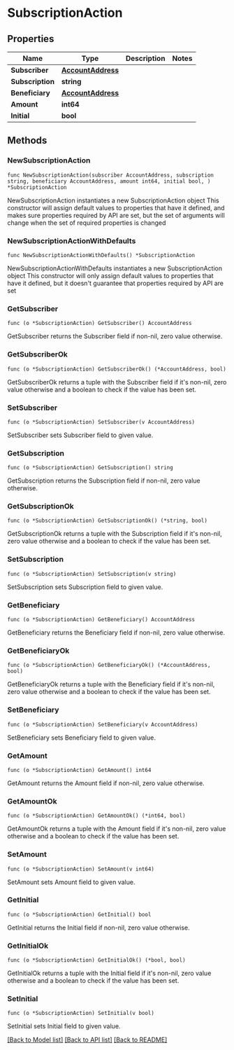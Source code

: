 # SubscriptionAction

## Properties

Name | Type | Description | Notes
------------ | ------------- | ------------- | -------------
**Subscriber** | [**AccountAddress**](AccountAddress.md) |  | 
**Subscription** | **string** |  | 
**Beneficiary** | [**AccountAddress**](AccountAddress.md) |  | 
**Amount** | **int64** |  | 
**Initial** | **bool** |  | 

## Methods

### NewSubscriptionAction

`func NewSubscriptionAction(subscriber AccountAddress, subscription string, beneficiary AccountAddress, amount int64, initial bool, ) *SubscriptionAction`

NewSubscriptionAction instantiates a new SubscriptionAction object
This constructor will assign default values to properties that have it defined,
and makes sure properties required by API are set, but the set of arguments
will change when the set of required properties is changed

### NewSubscriptionActionWithDefaults

`func NewSubscriptionActionWithDefaults() *SubscriptionAction`

NewSubscriptionActionWithDefaults instantiates a new SubscriptionAction object
This constructor will only assign default values to properties that have it defined,
but it doesn't guarantee that properties required by API are set

### GetSubscriber

`func (o *SubscriptionAction) GetSubscriber() AccountAddress`

GetSubscriber returns the Subscriber field if non-nil, zero value otherwise.

### GetSubscriberOk

`func (o *SubscriptionAction) GetSubscriberOk() (*AccountAddress, bool)`

GetSubscriberOk returns a tuple with the Subscriber field if it's non-nil, zero value otherwise
and a boolean to check if the value has been set.

### SetSubscriber

`func (o *SubscriptionAction) SetSubscriber(v AccountAddress)`

SetSubscriber sets Subscriber field to given value.


### GetSubscription

`func (o *SubscriptionAction) GetSubscription() string`

GetSubscription returns the Subscription field if non-nil, zero value otherwise.

### GetSubscriptionOk

`func (o *SubscriptionAction) GetSubscriptionOk() (*string, bool)`

GetSubscriptionOk returns a tuple with the Subscription field if it's non-nil, zero value otherwise
and a boolean to check if the value has been set.

### SetSubscription

`func (o *SubscriptionAction) SetSubscription(v string)`

SetSubscription sets Subscription field to given value.


### GetBeneficiary

`func (o *SubscriptionAction) GetBeneficiary() AccountAddress`

GetBeneficiary returns the Beneficiary field if non-nil, zero value otherwise.

### GetBeneficiaryOk

`func (o *SubscriptionAction) GetBeneficiaryOk() (*AccountAddress, bool)`

GetBeneficiaryOk returns a tuple with the Beneficiary field if it's non-nil, zero value otherwise
and a boolean to check if the value has been set.

### SetBeneficiary

`func (o *SubscriptionAction) SetBeneficiary(v AccountAddress)`

SetBeneficiary sets Beneficiary field to given value.


### GetAmount

`func (o *SubscriptionAction) GetAmount() int64`

GetAmount returns the Amount field if non-nil, zero value otherwise.

### GetAmountOk

`func (o *SubscriptionAction) GetAmountOk() (*int64, bool)`

GetAmountOk returns a tuple with the Amount field if it's non-nil, zero value otherwise
and a boolean to check if the value has been set.

### SetAmount

`func (o *SubscriptionAction) SetAmount(v int64)`

SetAmount sets Amount field to given value.


### GetInitial

`func (o *SubscriptionAction) GetInitial() bool`

GetInitial returns the Initial field if non-nil, zero value otherwise.

### GetInitialOk

`func (o *SubscriptionAction) GetInitialOk() (*bool, bool)`

GetInitialOk returns a tuple with the Initial field if it's non-nil, zero value otherwise
and a boolean to check if the value has been set.

### SetInitial

`func (o *SubscriptionAction) SetInitial(v bool)`

SetInitial sets Initial field to given value.



[[Back to Model list]](../README.md#documentation-for-models) [[Back to API list]](../README.md#documentation-for-api-endpoints) [[Back to README]](../README.md)


